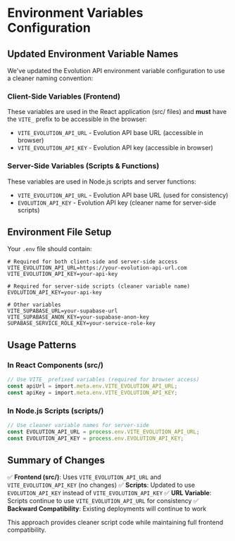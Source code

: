 # Environment Variables Configuration

## Updated Environment Variable Names

We've updated the Evolution API environment variable configuration to use a cleaner naming convention:

### Client-Side Variables (Frontend)
These variables are used in the React application (src/ files) and **must** have the `VITE_` prefix to be accessible in the browser:

- `VITE_EVOLUTION_API_URL` - Evolution API base URL (accessible in browser)
- `VITE_EVOLUTION_API_KEY` - Evolution API key (accessible in browser)

### Server-Side Variables (Scripts & Functions)
These variables are used in Node.js scripts and server functions:

- `VITE_EVOLUTION_API_URL` - Evolution API base URL (used for consistency)
- `EVOLUTION_API_KEY` - Evolution API key (cleaner name for server-side scripts)

## Environment File Setup

Your `.env` file should contain:

```env
# Required for both client-side and server-side access
VITE_EVOLUTION_API_URL=https://your-evolution-api-url.com
VITE_EVOLUTION_API_KEY=your-api-key

# Required for server-side scripts (cleaner variable name)
EVOLUTION_API_KEY=your-api-key

# Other variables
VITE_SUPABASE_URL=your-supabase-url
VITE_SUPABASE_ANON_KEY=your-supabase-anon-key
SUPABASE_SERVICE_ROLE_KEY=your-service-role-key
```

## Usage Patterns

### In React Components (src/)
```typescript
// Use VITE_ prefixed variables (required for browser access)
const apiUrl = import.meta.env.VITE_EVOLUTION_API_URL;
const apiKey = import.meta.env.VITE_EVOLUTION_API_KEY;
```

### In Node.js Scripts (scripts/)
```javascript
// Use cleaner variable names for server-side
const EVOLUTION_API_URL = process.env.VITE_EVOLUTION_API_URL;
const EVOLUTION_API_KEY = process.env.EVOLUTION_API_KEY;
```

## Summary of Changes

✅ **Frontend (src/)**: Uses `VITE_EVOLUTION_API_URL` and `VITE_EVOLUTION_API_KEY` (no changes)
✅ **Scripts**: Updated to use `EVOLUTION_API_KEY` instead of `VITE_EVOLUTION_API_KEY`
✅ **URL Variable**: Scripts continue to use `VITE_EVOLUTION_API_URL` for consistency
✅ **Backward Compatibility**: Existing deployments will continue to work

This approach provides cleaner script code while maintaining full frontend compatibility.
